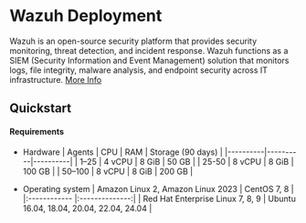 # Wazuh Deployment

Wazuh is an open-source security platform that provides security monitoring, threat detection, and incident response. Wazuh functions as a SIEM (Security Information and Event Management) solution that monitors logs, file integrity, malware analysis, and endpoint security across IT infrastructure. [More Info](https://documentation.wazuh.com/current/getting-started/index.html)

## Quickstart
#### Requirements 
* Hardware
  | Agents | CPU | RAM | Storage (90 days) |
|----------|----------|----------|
| 1–25 | 4 vCPU | 8 GiB | 50 GB |
| 25-50 | 8 vCPU | 8 GiB | 100 GB |
| 50–100 | 8 vCPU | 8 GiB | 200 GB |

* Operating system
| Amazon Linux 2, Amazon Linux 2023 | CentOS 7, 8 |
|:------------ |:--------------:| 
| Red Hat Enterprise Linux 7, 8, 9 | Ubuntu 16.04, 18.04, 20.04, 22.04, 24.04 |
